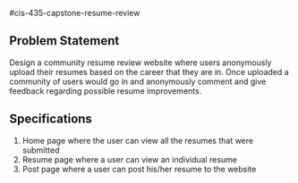 #cis-435-capstone-resume-review

Problem Statement
-----------------

Design a community resume review website where users anonymously upload their resumes based on the career that they are in. Once uploaded a community of users would go in and anonymously comment and give feedback regarding possible resume improvements. 

Specifications
--------------

 1. Home page where the user can view all the resumes that were submitted 
 2. Resume page where a user can view an individual resume
 3. Post page where a user can post his/her resume to the website
